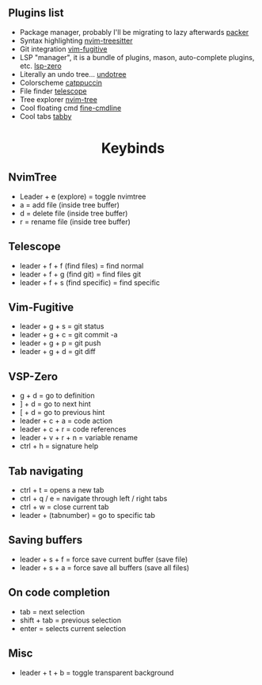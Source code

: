 ## Plugins list  
- Package manager, probably I'll be migrating to lazy afterwards [packer](https://github.com/wbthomason/packer.nvim)
- Syntax highlighting [nvim-treesitter](https://github.com/nvim-treesitter/nvim-treesitter)    
- Git integration [vim-fugitive](https://github.com/tpope/vim-fugitive) 
- LSP "manager", it is a bundle of plugins, mason, auto-complete plugins, etc. [lsp-zero](https://github.com/VonHeikemen/lsp-zero.nvim) 
- Literally an undo tree... [undotree](https://github.com/mbbill/undotree)
- Colorscheme [catppuccin](https://github.com/catppuccin/nvim)
- File finder [telescope](https://github.com/nvim-telescope/telescope.nvim)
- Tree explorer [nvim-tree](https://github.com/nvim-tree/nvim-tree.lua)
- Cool floating cmd [fine-cmdline](https://github.com/VonHeikemen/fine-cmdline.nvim)
- Cool tabs [tabby](https://github.com/nanozuki/tabby.nvim)

<h1 align="center">Keybinds</h1>

## NvimTree
  - Leader + e (explore) = toggle nvimtree
  - a = add file (inside tree buffer)
  - d = delete file (inside tree buffer)
  - r = rename file (inside tree buffer)
 
## Telescope
- leader + f + f (find files) = find normal
- leader + f + g (find git) = find files git
- leader + f + s (find specific) = find specific 

## Vim-Fugitive
- leader + g + s = git status
- leader + g + c = git commit -a
- leader + g + p = git push
- leader + g + d = git diff 

## VSP-Zero
  - g + d = go to definition
  - ] + d = go to next hint
  - [ + d = go to previous hint
  - leader + c + a = code action
  - leader + c + r = code references
  - leader + v + r + n = variable rename
  - ctrl + h = signature help

## Tab navigating
  - ctrl + t = opens a new tab
  - ctrl + q / e = navigate through left / right tabs
  - ctrl + w = close current tab
  - leader + (tabnumber) = go to specific tab
    
## Saving buffers
  - leader + s + f = force save current buffer (save file)
  - leader + s + a = force save all buffers (save all files)

## On code completion
  - tab = next selection
  - shift + tab = previous selection
  - enter = selects current selection

## Misc
  - leader + t + b = toggle transparent background 

